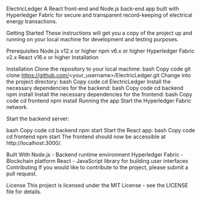 ElectricLedger
A React front-end and Node.js back-end app built with Hyperledger Fabric for secure and transparent record-keeping of electrical energy transactions.

Getting Started
These instructions will get you a copy of the project up and running on your local machine for development and testing purposes.

Prerequisites
Node.js v12.x or higher
npm v6.x or higher
Hyperledger Fabric v2.x
React v16.x or higher
Installation


Installation
Clone the repository to your local machine:
bash
Copy code
git clone https://github.com/<your_username>/ElectricLedger.git
Change into the project directory:
bash
Copy code
cd ElectricLedger
Install the necessary dependencies for the backend:
bash
Copy code
cd backend
npm install
Install the necessary dependencies for the frontend:
bash
Copy code
cd frontend
npm install
Running the app
Start the Hyperledger Fabric network.

Start the backend server:

bash
Copy code
cd backend
npm start
Start the React app:
bash
Copy code
cd frontend
npm start
The frontend should now be accessible at http://localhost:3000/.

Built With
Node.js - Backend runtime environment
Hyperledger Fabric - Blockchain platform
React - JavaScript library for building user interfaces
Contributing
If you would like to contribute to the project, please submit a pull request.

License
This project is licensed under the MIT License - see the LICENSE file for details.
